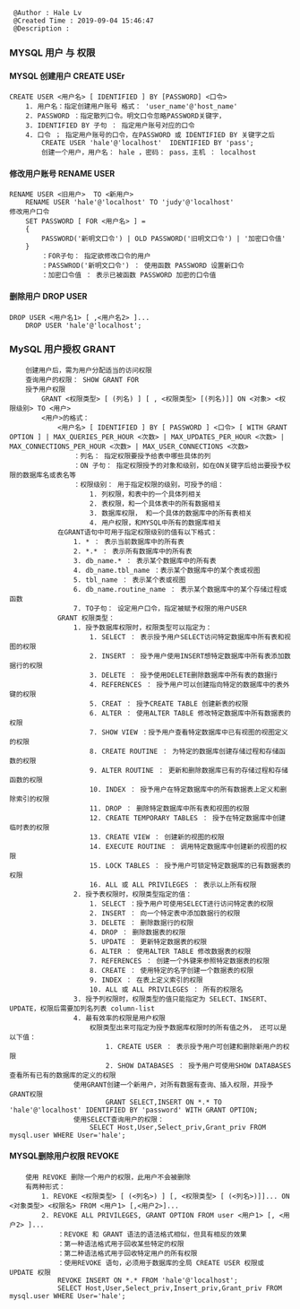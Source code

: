 ```
 @Author : Hale Lv
 @Created Time : 2019-09-04 15:46:47
 @Description : 
```
### MYSQL 用户 与 权限

#### MYSQL 创建用户 CREATE USEr
	CREATE USER <用户名> [ IDENTIFIED ] BY [PASSWORD] <口令>
		1. 用户名：指定创建用户账号 格式： 'user_name'@'host_name' 
		2. PASSWORD ：指定散列口令。明文口令忽略PASSWORD关键字，
		3. IDENTIFIED BY 子句 ： 指定用户账号对应的口令
		4. 口令 ； 指定用户账号的口令，在PASSWORD 或 IDENTIFIED BY 关键字之后
			CREATE USER 'hale'@'localhost'  IDENTIFIED BY 'pass';
			创建一个用户，用户名： hale ，密码： pass，主机 ： localhost
#### 修改用户账号 RENAME USER 
	RENAME USER <旧用户>  TO <新用户>
		RENAME USER 'hale'@'localhost' TO 'judy'@'localhost'
	修改用户口令
		SET PASSWORD [ FOR <用户名> ] = 
		{
			PASSWORD('新明文口令') | OLD PASSWORD('旧明文口令') | '加密口令值'
		}
			：FOR子句： 指定欲修改口令的用户
			：PASSWROD('新明文口令') ： 使用函数 PASSWORD 设置新口令
			：加密口令值 ： 表示已被函数 PASSWORD 加密的口令值

#### 删除用户 DROP USER
	DROP USER <用户名1> [ ,<用户名2> ]...
		DROP USER 'hale'@'localhost';

### MySQL 用户授权 GRANT
		创建用户后，需为用户分配适当的访问权限
		查询用户的权限： SHOW GRANT FOR 
		授予用户权限
			GRANT <权限类型> [ (列名) ] [ , <权限类型> [(列名)]] ON <对象> <权限级别> TO <用户>
			<用户>的格式：
				<用户名> [ IDENTIFIED ] BY [ PASSWORD ] <口令> [ WITH GRANT OPTION ] | MAX_QUERIES_PER_HOUR <次数> | MAX_UPDATES_PER_HOUR <次数> | MAX_CONNECTIONS_PER_HOUR <次数> | MAX_USER_CONNECTIONS <次数>
					：列名： 指定权限要授予给表中哪些具体的列
					：ON 子句： 指定权限授予的对象和级别，如在ON关键字后给出要授予权限的数据库名或表名等
					：权限级别： 用于指定权限的级别，可授予的组：
						1. 列权限，和表中的一个具体列相关
						2. 表权限，和一个具体表中的所有数据相关
						3. 数据库权限， 和一个具体的数据库中的所有表相关
						4. 用户权限，和MYSQL中所有的数据库相关
				在GRANT语句中可用于指定权限级别的值有以下格式：
					1. * ： 表示当前数据库中的所有表
					2. *.* ： 表示所有数据库中的所有表
					3. db_name.* ： 表示某个数据库中的所有表
					4. db_name.tbl_name ：表示某个数据库中的某个表或视图
					5. tbl_name ： 表示某个表或视图
					6. db_name.routine_name ： 表示某个数据库中的某个存储过程或函数
					7. TO子句： 设定用户口令，指定被赋予权限的用户USER
				GRANT 权限类型：
					1. 授予数据库权限时，权限类型可以指定为：
						1. SELECT ： 表示授予用户SELECT访问特定数据库中所有表和视图的权限
						2. INSERT ： 授予用户使用INSERT想特定数据库中所有表添加数据行的权限
						3. DELETE ： 授予使用DELETE删除数据库中所有表的数据行
						4. REFERENCES ： 授予用户可以创建指向特定的数据库中的表外键的权限
						5. CREAT ： 授予CREATE TABLE 创建新表的权限
						6. ALTER ： 使用ALTER TABLE 修改特定数据库中所有数据表的权限
						7. SHOW VIEW ：授予用户查看特定数据库中已有视图的视图定义的权限
						8. CREATE ROUTINE ： 为特定的数据库创建存储过程和存储函数的权限
						9. ALTER ROUTINE ： 更新和删除数据库已有的存储过程和存储函数的权限
						10. INDEX ： 授予用户在特定数据库中的所有数据表上定义和删除索引的权限
						11. DROP ： 删除特定数据库中所有表和视图的权限
						12. CREATE TEMPORARY TABLES ： 授予在特定数据库中创建临时表的权限
						13. CREATE VIEW ： 创建新的视图的权限
						14. EXECUTE ROUTINE ： 调用特定数据库中创建新的视图的权限
						15. LOCK TABLES ： 授予用户可锁定特定数据库的已有数据表的权限
						16. ALL 或 ALL PRIVILEGES ： 表示以上所有权限
					2. 授予表权限时，权限类型指定的值：
						1. SELECT ：授予用户可使用SELECT进行访问特定表的权限
						2. INSERT ： 向一个特定表中添加数据行的权限
						3. DELETE ： 删除数据行的权限
						4. DROP ： 删除数据表的权限
						5. UPDATE ： 更新特定数据表的权限
						6. ALTER ： 使用ALTER TABLE 修改数据表的权限
						7. REFERENCES ： 创建一个外键来参照特定数据表的权限
						8. CREATE ： 使用特定的名字创建一个数据表的权限
						9. INDEX ： 在表上定义索引的权限
						10. ALL 或 ALL PRIVILEGES ： 所有的权限名
					3. 授予列权限时，权限类型的值只能指定为 SELECT、INSERT、UPDATE，权限后需要加列名列表 column-list
					4. 最有效率的权限是用户权限
						权限类型出来可指定为授予数据库权限时的所有值之外， 还可以是以下值：	
							1. CREATE USER ： 表示授予用户可创建和删除新用户的权限
							2. SHOW DATABASES ： 授予用户可使用SHOW DATABASES查看所有已有的数据库的定义的权限
					使用GRANT创建一个新用户，对所有数据有查询、插入权限，并授予GRANT权限
							GRANT SELECT,INSERT ON *.* TO 'hale'@'localhost' IDENTIFIED BY 'password' WITH GRANT OPTION;
					使用SELECT查询用户的权限：
						SELECT Host,User,Select_priv,Grant_priv FROM mysql.user WHERE User='hale';

#### MYSQL删除用户权限 REVOKE 
		使用 REVOKE 删除一个用户的权限，此用户不会被删除
		有两种形式：
			1. REVOKE <权限类型> [ (<列名>) ] [, <权限类型> [ (<列名>)]]... ON <对象类型> <权限名> FROM <用户1> [,<用户2>]...
			2. REVOKE ALL PRIVILEGES, GRANT OPTION FROM user <用户1> [, <用户2> ]...
				：REVOKE 和 GRANT 语法的语法格式相似，但具有相反的效果
				：第一种语法格式用于回收某些特定的权限
				：第二种语法格式用于回收特定用户的所有权限
				：使用REVOKE 语句，必须用于数据库的全局 CREATE USER 权限或 UPDATE 权限
				REVOKE INSERT ON *.* FROM 'hale'@'localhost';
				SELECT Host,User,Select_priv,Insert_priv,Grant_priv FROM mysql.user WHERE User='hale';

